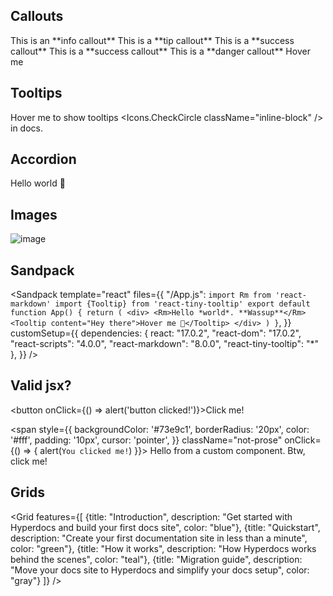 ## Callouts

<Callout type="info">
  This is an **info callout**
</Callout>
  
<Callout type="tip">
  This is a **tip callout**
</Callout>

<Callout type="success">
  This is a **success callout**
</Callout>

<Callout type="warning">
  This is a **success callout**
</Callout>

<Callout type="danger">
  This is a **danger callout**
  <Tooltip content="Hi there, nice to meet you">
    Hover me
  </Tooltip>
</Callout>

## Tooltips

<Tooltip content="Hi there, nice to meet you">Hover me</Tooltip> to show tooltips <Icons.CheckCircle className="inline-block" /> in docs.

## Accordion

<Accordion
  title="Hi there">
  Hello world 👋
</Accordion>

## Images

![image](https://user-images.githubusercontent.com/85922663/154807596-88e526dd-46d0-439d-8a5e-0464e09f3e2a.png)

## Sandpack

<Sandpack
  template="react"
  files={{
    "/App.js": `import Rm from 'react-markdown'
import {Tooltip} from 'react-tiny-tooltip'
export default function App() {
  return (
    <div>
          <Rm>Hello *world*. **Wassup**</Rm>
          <Tooltip content="Hey there">Hover me 🙌</Tooltip>
    </div>
  )
}`,
  }}
  customSetup={{
    dependencies: {
      react: "17.0.2",
      "react-dom": "17.0.2",
      "react-scripts": "4.0.0",
      "react-markdown": "8.0.0",
      "react-tiny-tooltip": "*"
    },
  }}
/>

## Valid jsx?

<button onClick={() => alert('button clicked!')}>Click me!</button>

  <span
    style={{
      backgroundColor: '#73e9c1',
      borderRadius: '20px',
      color: '#fff',
      padding: '10px',
      cursor: 'pointer',
    }}
    className="not-prose"
    onClick={() => {
      alert(`You clicked me!`)
    }}>
    Hello from a custom component. Btw, click me!
  </span>

## Grids

<Grid
  features={[
    {title: "Introduction", description: "Get started with Hyperdocs and build your first docs site", color: "blue"},
    {title: "Quickstart", description: "Create your first documentation site in less than a minute", color: "green"},
    {title: "How it works", description: "How Hyperdocs works behind the scenes", color: "teal"},
    {title: "Migration guide", description: "Move your docs site to Hyperdocs and simplify your docs setup", color: "gray"}
  ]}
/>
